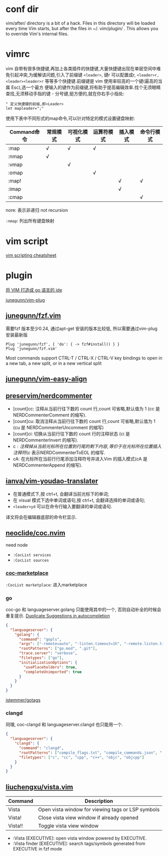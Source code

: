 # conf dir
vim/after/ directory is a bit of a hack. Files in this directory will be loaded every time Vim starts, but after the
files in ~/. vim/plugin/ . This allows you to override Vim's internal files.

# vimrc
vim 自带有很多快捷键,再加上各类插件的快捷键,大量快捷键出现在单层空间中难免引起冲突,为缓解该问题,引入了前缀键 `<leader>`,
键r 可以配置成r, `<leader>r, <leader><leader>r` 等等多个快捷键.前缀键是 vim 使用率较高的一个键(最高的当属 Esc),选一个最方
便输入的键作为前缀键,将有助于提高编辑效率.找个无须眼睛查找,无须移动手指的键 - 分号键,挺方便的,就在你右手小指处:
```vim
" 定义快捷键的前缀,即<Leader>
let mapleader=";"
```

使用下表中不同形式的map命令,可以针对特定的模式设置键盘映射:

| Command命令 | 常规模式 | 可视化模式 | 运算符模式 | 插入模式 | 命令行模式 |
| ---         | ---      | ---        | ---        | ---      | ---        |
| :map        | √        | √          | √          |          |            |
| :nmap       | √        |            |            |          |            |
| :vmap       |          | √          |            |          |            |
| :omap       |          |            | √          |          |            |
| :map!       |          |            |            | √        | √          |
| :imap       |          |            |            | √        |            |
| :cmap       |          |            |            |          | √          |

nore: 表示非递归 not recursion

`:nmap`: 列出所有键盘映射

# vim script
[vim scripting cheatsheet](https://devhints.io/vimscript)

# plugin
[将 VIM 打造成 go 语言的 ide](https://learnku.com/articles/24924)

[junegunn/vim-plug](https://github.com/junegunn/vim-plug)

## [junegunn/fzf.vim](https://github.com/junegunn/fzf.vim)
需要fzf 版本至少0.24, 通过apt-get 安装的版本比较低, 所以需要通过vim-plug 安装最新版
```vim
Plug 'junegunn/fzf', { 'do': { -> fzf#install() } }
Plug 'junegunn/fzf.vim'
```

Most commands support CTRL-T / CTRL-X / CTRL-V key bindings to open in a new tab, a new split, or in a new vertical split

## [junegunn/vim-easy-align](https://github.com/junegunn/vim-easy-align)

## [preservim/nerdcommenter](https://github.com/preservim/nerdcommenter)
- [count]<leader>cc: 注释从当前行往下数的 count 行,count 可省略,默认值为 1 (cc 是 NERDCommenterComment 的缩写).
- [count]<leader>cu: 取消注释从当前行往下数的 count 行,count 可省略,默认值为 1 (cu 是 NERDCommenterUncomment 的缩写)
- [count]<leader>ci: 切换从当前行往下数的 count 行的注释状态 (ci 是 NERDCommenterInvert 的缩写).
- <leader>c$: 注释掉从当前光标所在位置到行尾的剩下内容,等价于在光标所在位置插入注释符(c$ 表示NERDCommenterToEOL 的缩写.
- <leader>cA: 在光标所在当前行行尾添加注释符号并进入Vim 的插入模式(cA 是NERDCommenterAppend 的缩写).

## [ianva/vim-youdao-translater](https://github.com/ianva/vim-youdao-translater)
- 在普通模式下,按 ctrl+t, 会翻译当前光标下的单词;
- 在 visual 模式下选中单词或语句,按 ctrl+t, 会翻译选择的单词或语句;
- `<leader>yd` 可以在命令行输入要翻译的单词或语句.

译文将会在编辑器底部的命令栏显示.

## [neoclide/coc.nvim](https://github.com/neoclide/coc.nvim)
need node

- `:CocList services`
- `:CocList sources`

### [coc-marketplace](https://github.com/fannheyward/coc-marketplace)
`:CocList marketplace`: 进入marketplace

### go
coc-go 和 languageserver.golang 只能使用其中的一个, 否则自动补全的时候会重复提示.
[Duplicate Suggestions in autocompletion](https://github.com/neoclide/coc.nvim/issues/1824)

```json
{
  "languageserver": {
    "golang": {
      "command": "gopls",
      "args": ["-remote=auto", "-listen.timeout=1h", "-remote.listen.timeout=2h"],
      "rootPatterns": ["go.mod", ".git"],
      "trace.server": "verbose",
      "filetypes": ["go"],
      "initializationOptions": {
        "usePlaceholders": true,
        "completeUnimported": true
      }
    }
  }
}
```

[jstemmer/gotags](https://github.com/jstemmer/gotags)

### clangd
同理, coc-clangd 和 languageserver.clangd 也只能用一个.

```json
{
  "languageserver": {
    "clangd": {
      "command": "clangd",
      "rootPatterns": ["compile_flags.txt", "compile_commands.json", ".git"],
      "filetypes": ["c", "cc", "cpp", "c++", "objc", "objcpp"]
    }
  }
}
```

## [liuchengxu/vista.vim](https://github.com/liuchengxu/vista.vim)
| Command | Description                                       |
| ---     | ---                                               |
| Vista   | Open vista window for viewing tags or LSP symbols |
| Vista!  | Close vista view window if already opened         |
| Vista!! | Toggle vista view window                          |

- :Vista [EXECUTIVE]: open vista window powered by EXECUTIVE.
- :Vista finder [EXECUTIVE]: search tags/symbols generated from EXECUTIVE in fzf mode

